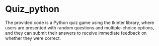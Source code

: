 # Quiz_python
The provided code is a Python quiz game using the tkinter library, where users are presented with random questions and multiple-choice options, and they can submit their answers to receive immediate feedback on whether they were correct.
